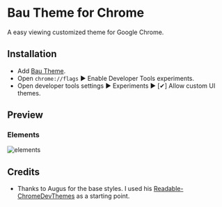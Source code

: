 # Bau Theme for Chrome
A easy viewing customized theme for Google Chrome.

## Installation

* Add [Bau Theme](https://github.com/shuuheyhey/BauTheme-ChromeDevThemes).
* Open `chrome://flags` &#9654; Enable Developer Tools experiments.
* Open developer tools settings &#9654; Experiments &#9654; [&#10004;] Allow custom UI themes.

## Preview

### Elements
![elements]


[elements]: hhttps://github.com/shuuheyhey/BauTheme-ChromeDevThemes/blob/master/images/elements.png?raw=true "Elements"

## Credits

* Thanks to Augus for the base styles.  I used his [Readable-ChromeDevThemes](https://github.com/Augus/Readable-ChromeDevThemes/) as a starting point.
